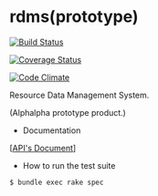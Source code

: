 # rdms(prototype)

[![Build Status](https://travis-ci.org/msfukui/rdms_prototype.svg?branch=master)](https://travis-ci.org/msfukui/rdms_prototype)

[![Coverage Status](https://coveralls.io/repos/github/msfukui/rdms_prototype/badge.svg?branch=master)](https://coveralls.io/github/msfukui/rdms_prototype?branch=master)

[![Code Climate](https://codeclimate.com/github/msfukui/rdms_prototype/badges/gpa.svg)](https://codeclimate.com/github/msfukui/rdms_prototype)

Resource Data Management System.

(Alphalpha prototype product.)

* Documentation

[[API's Document](https://github.com/msfukui/rdms_prototype/tree/master/docs/schema/api.md)]

* How to run the test suite

```
$ bundle exec rake spec
```
